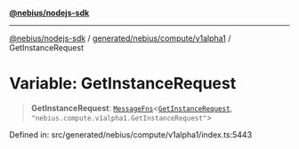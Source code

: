 [**@nebius/nodejs-sdk**](../../../../../README.md)

***

[@nebius/nodejs-sdk](../../../../../README.md) / [generated/nebius/compute/v1alpha1](../README.md) / GetInstanceRequest

# Variable: GetInstanceRequest

> **GetInstanceRequest**: [`MessageFns`](../../../../../runtime/protos/core/interfaces/MessageFns.md)\<[`GetInstanceRequest`](../interfaces/GetInstanceRequest.md), `"nebius.compute.v1alpha1.GetInstanceRequest"`\>

Defined in: src/generated/nebius/compute/v1alpha1/index.ts:5443
